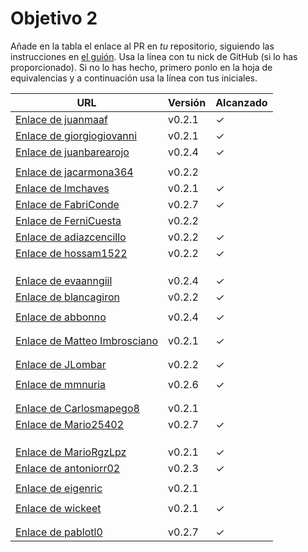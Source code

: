 # Objetivo 2

Añade en la tabla el enlace al PR en *tu* repositorio, siguiendo las
instrucciones en [el
guión](http://jj.github.io/IV/documentos/proyecto/2.Modelo). Usa
la línea con tu nick de GitHub (si lo has proporcionado). Si no lo has hecho,
primero ponlo en la hoja de equivalencias y a continuación usa la línea con tus
iniciales.

| URL                                                                                            | Versión | Alcanzado |
|------------------------------------------------------------------------------------------------|---------|-----------|
| [Enlace de juanmaaf](https://github.com/JLombar/HorariosAutomatricula/pull/11)                 | v0.2.1  | ✓         |
| [Enlace de giorgiogiovanni](https://github.com/FabriConde/CLIMB-VR/pull/11)                    | v0.2.1  | ✓         |
| [Enlace de juanbarearojo](https://github.com/hossam1522/ModaTrack/pull/9)                      | v0.2.4  | ✓         |
| <!-- Enlace de sweetiepitie -->                                                                |         |           |
| [Enlace de jacarmona364](https://github.com/GaelGoncalba/AutoShopping/pull/7)                  | v0.2.2  |           |
| [Enlace de lmchaves](https://github.com/pablotl0/EnviroTrack/pull/10)                          | v0.2.1  | ✓         |
| [Enlace de FabriConde](https://github.com/juanbarearojo/privateChef/pull/23)                   | v0.2.7  | ✓         |
| [Enlace de FerniCuesta](https://github.com/Carlosmapego8/GoMountain/pull/12)                   | v0.2.2  |           |
| [Enlace de adiazcencillo](https://github.com/MarioRgzLpz/ArbitrageBets/pull/12)                | v0.2.2  | ✓         |
| [Enlace de hossam1522](https://github.com/wickeet/Tripoli/pull/7)                              | v0.2.2  | ✓         |
| <!-- Enlace de clara99gf -->                                                                   |         |           |
| <!-- Enlace de Antoniogm03 -->                                                                 |         |           |
| <!-- Enlace de SantiGarvin -->                                                                 |         |           |
| [Enlace de evaanngiil](https://github.com/lmchaves/OrganizarTaller/pull/14)                    | v0.2.4  | ✓         |
| [Enlace de blancagiron](https://github.com/ChinChainis/Proyecto_Reparahorarios_IV2425/pull/11) | v0.2.2  | ✓         |
| <!-- Enlace de GaelGoncAlba -->                                                                |         |           |
| [Enlace de abbonno](https://github.com/mmnuria/PersonalSportCalendary/pull/15)                 | v0.2.4  | ✓         |
| <!-- Enlace de oscargr-ugr -->                                                                 |         |           |
| <!-- Enlace de davidgutierrezperez -->                                                         |         |           |
| [Enlace de Matteo Imbrosciano](https://github.com/juanmaaf/MoneyController/pull/11)            | v0.2.1  | ✓         |
| <!-- Enlace de Katakuri00 -->                                                                  |         |           |
| <!-- Enlace de MCL-2024 -->                                                                    |         |           |
| [Enlace de JLombar](https://github.com/adiazcencillo/GranadaInfo/pull/11)                      | v0.2.2  | ✓         |
| <!-- Enlace de joselopez10014 -->                                                              |         |           |
| [Enlace de mmnuria](https://github.com/abbonno/healthScheduler/pull/10)                        | v0.2.6  | ✓         |
| <!-- Enlace de M S C -->                                                                       |         |           |
| <!-- Enlace de javiernavacapa -->                                                              |         |           |
| [Enlace de Carlosmapego8](https://github.com/FerniCuesta/DrivePlanner/pull/16)                 | v0.2.1  |           |
| [Enlace de Mario25402](https://github.com/eigenric/bibliofetch/pull/13)                        | v0.2.7  | ✓         |
| <!-- Enlace de Pablorc7 -->                                                                    |         |           |
| <!-- Enlace de mrh117 -->                                                                      |         |           |
| <!-- Enlace de LuRDR -->                                                                       |         |           |
| [Enlace de MarioRgzLpz](https://github.com/antoniorr02/MenuConsulter/pull/12)                  | v0.2.1  | ✓         |
| [Enlace de antoniorr02](https://github.com/giorgiogiovanni/PacketManager/pull/12)              | v0.2.3  | ✓         |
| <!-- Enlace de alvarorcs2002 -->                                                               |         |           |
| [Enlace de eigenric](https://github.com/Mario25402/AskETSIIT/pull/21)                          | v0.2.1  |           |
| <!-- Enlace de enger2003 -->                                                                   |         |           |
| [Enlace de wickeet](https://github.com/MatteoImbrosciano/Medication-Management/pull/9)         | v0.2.1  | ✓         |
| <!-- Enlace de ChinChainis -->                                                                 |         |           |
| <!-- Enlace de anavaln -->                                                                     |         |           |
| [Enlace de pablotl0](https://github.com/evaanngiil/WishfulGiving/pull/18)                      | v0.2.7  | ✓         |

